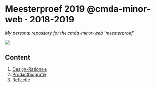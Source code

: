 # Meesterproef 2019 @cmda-minor-web · 2018-2019
_My personal repository for the cmda-minor-web 'meesterproef'_

<img src="https://i.ibb.co/Lzv6CW9/image.png">

## Content
1. [Design-Rationale]()
2. [Productbiografie]()
3. [Reflectie]()
